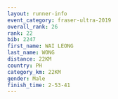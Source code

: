 ```yaml
---
layout: runner-info 
event_category: fraser-ultra-2019 
overall_rank: 26
rank: 22
bib: 2247
first_name: WAI LEONG
last_name: WONG
distance: 22KM
country: PH
category_km: 22KM
gender: Male
finish_time: 2-53-41
---
```

